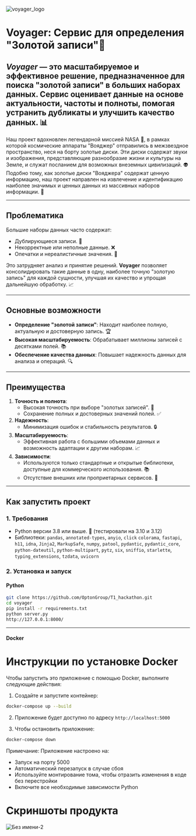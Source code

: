 
![voyager_logo](https://github.com/user-attachments/assets/b2abcbbf-693a-453e-a023-961b849fed9a)

# Voyager: Сервис для определения "Золотой записи"🌟
*Voyager* — это масштабируемое и эффективное решение, предназначенное для поиска "золотой записи" в больших наборах данных. Сервис оценивает данные на основе актуальности, частоты и полноты, помогая устранить дубликаты и улучшить качество данных. 📊
---
Наш проект вдохновлен легендарной миссией NASA 🚀, в рамках которой космические аппараты "Вояджер" отправились в межзвездное пространство, неся на борту золотые диски. Эти диски содержат звуки и изображения, представляющие разнообразие жизни и культуры на Земле, и служат посланием для возможных внеземных цивилизаций. 👽
Подобно тому, как золотые диски "Вояджера" содержат ценную информацию, наш проект направлен на извлечение и идентификацию наиболее значимых и ценных данных из массивных наборов информации. 💾

---

## Проблематика

Большие наборы данных часто содержат:
- Дублирующиеся записи. 🔄
- Некорректные или неполные данные. ❌
- Опечатки и нереалистичные значения. 🧐

Это затрудняет анализ и принятие решений. **Voyager** позволяет консолидировать такие данные в одну, наиболее точную "золотую запись" для каждой сущности, улучшая их качество и упрощая дальнейшую обработку. 📈

---

## Основные возможности
- **Определение "золотой записи"**: Находит наиболее полную, актуальную и достоверную запись. 🏆
- **Высокая масштабируемость**: Обрабатывает миллионы записей с десятками полей. 📚
- **Обеспечение качества данных**: Повышает надежность данных для анализа и операций. 🔍

---

## Преимущества
1. **Точность и полнота**:
   - Высокая точность при выборе "золотых записей". 🎯
   - Сохранение полных и достоверных значений полей. ✅
2. **Надежность**:
   - Минимизация ошибок и стабильность результатов. 🔒
3. **Масштабируемость**:
   - Эффективная работа с большими объемами данных и возможность адаптации к другим наборам. 📈
4. **Зависимости**:
   - Используются только стандартные и открытые библиотеки, доступные для коммерческого использования. 📚
   - Отсутствие внешних или проприетарных сервисов. 🚫

---

## Как запустить проект

### 1. **Требования**
   - Python версии 3.8 или выше. 🐍 (тестировали на 3.10 и 3.12)
   - Библиотеки: `pandas`, `annotated-types`, `anyio`, `click`
`colorama`,
`fastapi`,
`h11`,
`idna`,
`Jinja2`,
`MarkupSafe`,
`numpy`,
`patool`,
`pydantic`,
`pydantic_core`,
`python-dateutil`,
`python-multipart`,
`pytz`,
`six`,
`sniffio`,
`starlette`,
`typing_extensions`,
`tzdata`,
`uvicorn`

### 2. **Установка и запуск**
#### **Python**
   ```bash
   git clone https://github.com/OptonGroup/T1_hackathon.git
   cd voyager
   pip install -r requirements.txt
   python server.py
   http://127.0.0.1:8000/   
   ```
---
#### **Docker**
# Инструкции по установке Docker

Чтобы запустить это приложение с помощью Docker, выполните следующие действия:

1. Создайте и запустите контейнер:
```bash
docker-compose up --build
```

2. Приложение будет доступно по адресу `http://localhost:5000`

3. Чтобы остановить приложение:
```bash
docker-compose down
```

Примечание: Приложение настроено на:
- Запуск на порту 5000
- Автоматический перезапуск в случае сбоя
- Используйте монтирование тома, чтобы отразить изменения в коде без перестройки
- Включите все необходимые зависимости Python

# Скриншоты продукта


![Без имени-2](https://github.com/user-attachments/assets/3f733032-120c-4c29-8b6c-75c9bda99957)
